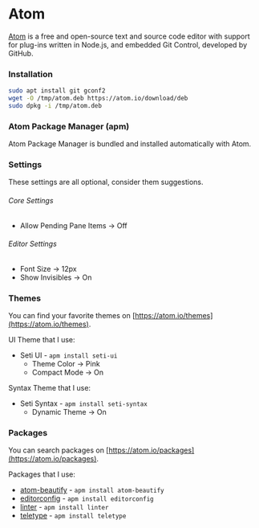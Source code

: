 # Atom

[Atom](https://atom.io/) is a free and open-source text and source code
editor with support for plug-ins written in Node.js, and embedded Git Control,
developed by GitHub.

### Installation

```bash
sudo apt install git gconf2
wget -O /tmp/atom.deb https://atom.io/download/deb
sudo dpkg -i /tmp/atom.deb
```

### Atom Package Manager (apm)

Atom Package Manager is bundled and installed automatically with Atom.

### Settings

These settings are all optional, consider them suggestions.

###### Core Settings

  * Allow Pending Pane Items -> Off

###### Editor Settings

  * Font Size -> 12px
  * Show Invisibles -> On

### Themes

You can find your favorite themes on
[https://atom.io/themes](https://atom.io/themes).

UI Theme that I use:

  * Seti UI - `apm install seti-ui`
    * Theme Color -> Pink
    * Compact Mode -> On

Syntax Theme that I use:

  * Seti Syntax - `apm install seti-syntax`
    * Dynamic Theme -> On

### Packages

You can search packages on 
[https://atom.io/packages](https://atom.io/packages).

Packages that I use:

  * [atom-beautify](https://atom.io/packages/atom-beautify) - `apm install atom-beautify`
  * [editorconfig](https://atom.io/packages/editorconfig) - `apm install editorconfig`
  * [linter](https://atom.io/packages/linter) - `apm install linter`
  * [teletype](https://atom.io/packages/teletype) - `apm install teletype`

